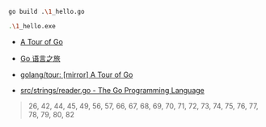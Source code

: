 

```bash
go build .\1_hello.go

.\1_hello.exe
```

- [A Tour of Go](https://tour.golang.org/welcome/1)
- [Go 语言之旅](https://tour.go-zh.org/welcome/1)

- [golang/tour: [mirror] A Tour of Go](https://github.com/golang/tour)

- [src/strings/reader.go - The Go Programming Language](https://golang.org/src/strings/reader.go)

> 26,
> 42, 44, 45, 49,
> 56, 57,
> 66, 67, 68, 69, 70, 71, 72, 73, 74, 75,
> 76, 77, 
> 78, 79, 80,
> 82
